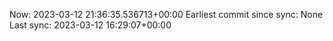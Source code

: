 Now: 2023-03-12 21:36:35.536713+00:00 Earliest commit since sync: None Last sync: 2023-03-12 16:29:07+00:00
